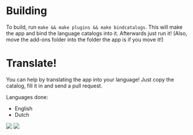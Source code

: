 Building
====
To build, run `make && make plugins && make bindcatalogs`. This will make the app and bind the language catalogs into it. Afterwards just run it! (Also, move the add-ons folder into the folder the app is if you move it!)

Translate!
====
You can help by translating the app into your language! Just copy the catalog, fill it in and send a pull request.

Languages done:

 - English
 - Dutch

![](https://raw.github.com/puckipedia/BlogPositive/master/screenshots/MoveAlongNow.png)
![](https://raw.github.com/puckipedia/BlogPositive/master/screenshots/ExpanderWithApp.png)
